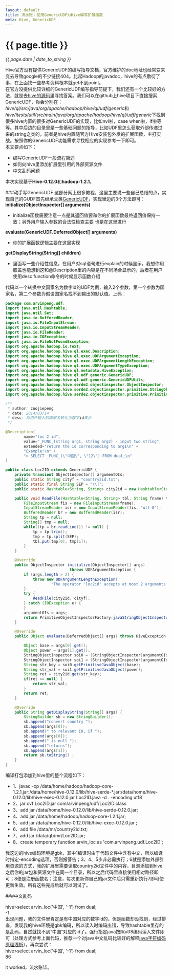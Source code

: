 ```yaml
---
layout: default
title: 流水账：使用GenericUDF为Hive编写扩展函数 
meta: Hive, GenericUDF
---
```

# {{ page.title }}
*{{ page.date | date_to_string }}*

Hive官方没有提供GenericUDF的编写指导文档，官方维护的doc地址也经常变来变去导致google的不少链接404。比起Hadoop的javadoc，hive的有点敷衍了事，在上面找一些参考资料根本就get不到point。   
在官方没提供比较详细的GenericUDF编写指导前提下，我们还有一个比较好的方法，就是去[hive的源码](https://github.com/apache/hive)里寻找答案。我们可以在github上hive项目下直接搜索GenericUDF，你会分别在：*hive/ql/src/java/org/apache/hadoop/hive/ql/udf/generic*和*hive/itests/util/src/main/java/org/apache/hadoop/hive/ql/udf/generic*下找到很多hive内置的很多对GenericUDF的实现，比如nvl啦，case when啦，if啦等等。其中后边的目录里是一些基础问题的指导，比如UDF里怎么获取外部传递过来的string之类的，前者是hive内置随官方Hive安装包外发的扩展函数，主打实战。按照你的GenericUDF功能需求寻找相应的实现参考一下即可。   
本文要点如下：   

* 编写GenericUDF一般流程简述 
* 如何向hive里添加扩展里引用的外部资源文件
* 中文乱码问题

本次实现基于**Hive-0.12.0**和**hadoop-1.2.1**。   

###动手写GenericUDF
这部分网上很多教程，这里主要说一些自己总结的点，实现自己的GUDF首先继承父类[GenericUDF](http://hive.apache.org/javadocs/r0.10.0/api/org/apache/hadoop/hive/ql/udf/generic/GenericUDF.html)，实现里边的3个方法即可：   
**initialize(ObjectInspector[] arguments)**   

* initialize函数需要注意一点是其返回值要和你的扩展函数最终返回值保持一致；另外用户输入参数的合法性检查主要
也是在这里进行

**evaluate(GenericUDF.DeferredObject[] arguments)**   

* 你的扩展函数逻辑主要在这里实现

**getDisplayString(String[] children)** 

* 里面写一些介绍性信息，在用户对sql语句进行explain的时候显示。我想你用膝盖也能想到这和@Description里的内容是在不同场合显示的，后者在用户使用desc function命令的时候显示函数介绍

代码以一个转换中文国家名为数字id的UDF为例，输入2个参数，第一个参数为国家名，第二个参数为假设国家名找不到输出的默认值。上码：  

```java
package com.arvinpeng.udf;
import java.util.Hashtable;
import java.util.Set;
import java.io.BufferedReader;
import java.io.FileInputStream;
import java.io.InputStreamReader;
import java.io.FileReader;
import java.io.IOException;
import java.io.FileNotFoundException;
import org.apache.hadoop.io.Text;
import org.apache.hadoop.hive.ql.exec.Description;
import org.apache.hadoop.hive.ql.exec.UDFArgumentException;
import org.apache.hadoop.hive.ql.exec.UDFArgumentLengthException;
import org.apache.hadoop.hive.ql.exec.UDFArgumentTypeException;
import org.apache.hadoop.hive.ql.metadata.HiveException;
import org.apache.hadoop.hive.ql.udf.generic.GenericUDF;
import org.apache.hadoop.hive.ql.udf.generic.GenericUDFUtils;
import org.apache.hadoop.hive.serde2.objectinspector.ObjectInspector;
import org.apache.hadoop.hive.serde2.objectinspector.primitive.StringObjectInspector;
import org.apache.hadoop.hive.serde2.objectinspector.primitive.PrimitiveObjectInspectorFactory;

/**
 * author: zuojiepeng
 * date: 2014/03/14
 * desc: 将用户输入的国家名转化为数字id表示
 */

@Description(
        name="loc 2 id",
        value="_FUNC_(string arg1, string arg2) - input two string",
        extended="return the id corresponding to arg1\n" +
        "Example:\n" +
        "> SELECT _FUNC_(\"中国\", \"12\") FROM dual;\n"
)

public class Loc2ID extends GenericUDF {
    private transient ObjectInspector[] argumentOIs;
    public static String cityf = "country2id.txt";
    public static final String SEP = "\\|";
    public static Hashtable<String, String> city2id = new Hashtable<String, String>();

    public void ReadFile(Hashtable<String, String> tbl, String fname) throws IOException {
        FileInputStream fis = new FileInputStream(fname);
        InputStreamReader isr = new InputStreamReader(fis, "utf-8");
        BufferedReader br = new BufferedReader(isr);
        String tp = null;
        String[] tmp = null;
        while((tp = br.readLine()) != null) {
            tp = tp.trim();
            tmp = tp.split(SEP);
            tbl.put(tmp[0], tmp[1]);
        }
    }

    @Override
    public ObjectInspector initialize(ObjectInspector[] args)
                            throws UDFArgumentException {
        if (args.length > 2) {
            throw new UDFArgumentLengthException(
                    "The operator 'loc2id' accepts at most 2 arguments.");
        }
        try {
            ReadFile(city2id, cityf);
        } catch (IOException e) {
        }
        argumentOIs = args;
        return PrimitiveObjectInspectorFactory.javaStringObjectInspector;
    }

    @Override
    public Object evaluate(DeferredObject[] args) throws HiveException {

        Object base = args[0].get();
        Object power = args[1].get();
        StringObjectInspector soi0 = (StringObjectInspector)argumentOIs[0];
        StringObjectInspector soi1 = (StringObjectInspector)argumentOIs[1];
        String str_key = soi0.getPrimitiveJavaObject(base);
        String str_val = soi1.getPrimitiveJavaObject(power);
        String ret = city2id.get(str_key);
        if(ret == null) {
            return str_val;
        }
        return ret;
    }

    @Override
    public String getDisplayString(String[] args) {
        StringBuilder sb = new StringBuilder();
        sb.append("convert country ");
        sb.append(args[0]);
        sb.append(" to relevant ID, if ");
        sb.append(args[0]);
        sb.append(" is null ");
        sb.append("returns");
        sb.append(args[1]);
        return sb.toString() ;
    }
}

```

编译打包添加到hive里的整个流程如下：

* 1、javac -cp /data/home/hadoop/hadoop-core-1.2.1.jar:/data/home/hive-0.12.0/lib/hive-serde-*.jar:/data/home/hive-0.12.0/lib/hive-exec-0.12.0.jar Loc2ID.java -d . -encoding utf8 
* 2、jar cvf Loc2ID.jar com/arvinpeng/udf/Loc2ID.class
* 3、add jar /data/home/hive-0.12.0/lib/hive-serde-0.12.0.jar;
* 4、add jar  /data/home/hadoop/hadoop-core-1.2.1.jar;
* 5、add jar /data/home/hive-0.12.0/lib/hive-exec-0.12.0.jar ;
* 6、add file /data/mr/country2id.txt;
* 7、add jar /data/qb/mr/Loc2ID.jar;
* 8、create temporary function arvin_loc as 'com.arvinpeng.udf.Loc2ID';            

我这边的hive编码环境是gbk，其中1编译时由于代码文件中含有中文，所以编译时指定-encoding选项，否则报警告；3、4、5步非必需执行；6就是添加外部引用资源的方式，我的扩展里需要读取country2id文件中的内容，目测添加到hive之后你的jar包和资源文件在同一个目录，所以之后代码里直接使用相对路径即可；8便是注册函数名；注意，每次更新你自己的jar文件后只需重新执行7即可使更新生效。所有这些完成后就可以测试了。   

###中文乱码

hive>select arvin_loc('中国', '-1') from dual;   
-1   
出现问题，我的文件里肯定是有中国对应的数字id的，但是函数却没找到，经过排查，发现我的hive环境是gbk编码，所以读入时编码出错，导致hashtable里存的是乱码，自然就找不到“中国”对应的id了。强行指定java按照utf8编码读入文件即可（处理方式参考上面代码，推荐一个对java中文乱码比较好的解释[java字符编码原理浅析](http://blog.csdn.net/abing37/article/details/5571963)），再次尝试：   
hive>select arvin_loc('中国', '-1') from dual;   
86     

it worked，流水账毕。


